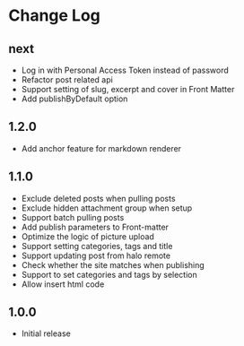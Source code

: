 # Change Log

## next

- Log in with Personal Access Token instead of password
- Refactor post related api
- Support setting of slug, excerpt and cover in Front Matter
- Add publishByDefault option

## 1.2.0

- Add anchor feature for markdown renderer

## 1.1.0

- Exclude deleted posts when pulling posts
- Exclude hidden attachment group when setup
- Support batch pulling posts
- Add publish parameters to Front-matter
- Optimize the logic of picture upload
- Support setting categories, tags and title
- Support updating post from halo remote
- Check whether the site matches when publishing
- Support to set categories and tags by selection
- Allow insert html code

## 1.0.0

- Initial release

